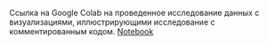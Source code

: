 Ссылка на Google Сolab на проведенное исследование данных с визуализациями, иллюстрирующими исследование с комментированным кодом.
[Notebook](https://colab.research.google.com/drive/17chbhVXqRKazh4FexGeh6NRjNkxeuozF)
